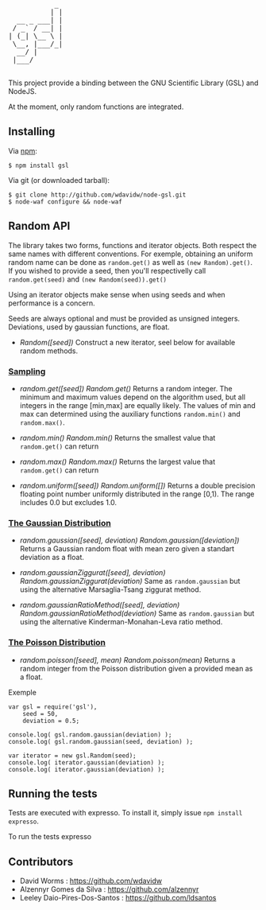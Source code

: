 <pre>
           _ 
          | |
  __ _ ___| |
 / _` / __| |
| (_| \__ \ |
 \__, |___/_|
  __/ |      
 |___/      

</pre>

This project provide a binding between the GNU Scientific Library (GSL) and NodeJS.

At the moment, only random functions are integrated.

Installing
----------

Via [npm](http://github.com/isaacs/npm):

    $ npm install gsl

Via git (or downloaded tarball):

    $ git clone http://github.com/wdavidw/node-gsl.git
    $ node-waf configure && node-waf

Random API
----------

The library takes two forms, functions and iterator objects. Both respect the same names with different conventions. For exemple, obtaining an uniform random name can be done as `random.get()` as well as `(new Random).get()`. If you wished to provide a seed, then you'll respectivelly call `random.get(seed)` and `(new Random(seed)).get()`

Using an iterator objects make sense when using seeds and when performance is a concern.

Seeds are always optional and must be provided as unsigned integers. Deviations, used by gaussian functions, are float.

-	*Random([seed])*
	Construct a new iterator, seel below for available random methods.

### [Sampling](http://www.gnu.org/software/gsl/manual/html_node/Sampling-from-a-random-number-generator.html)

-	*random.get([seed])*
	*Random.get()*
	Returns a random integer. The minimum and maximum values depend on the algorithm used, but all integers in the range [min,max] are equally likely. The values of min and max can determined using the auxiliary functions `random.min()` and `random.max()`.
	
-	*random.min()*
	*Random.min()*
	Returns the smallest value that `random.get()` can return
	
-	*random.max()*
	*Random.max()*
	Returns the largest value that `random.get()` can return
	
-	*random.uniform([seed])*
	*Random.uniform([])*
	Returns a double precision floating point number uniformly distributed in the range [0,1). The range includes 0.0 but excludes 1.0.

### [The Gaussian Distribution](http://www.gnu.org/software/gsl/manual/html_node/The-Gaussian-Distribution.html)

-	*random.gaussian([seed], deviation)*
	*Random.gaussian([deviation])*
	Returns a Gaussian random float with mean zero given a standart deviation as a float.
	
-	*random.gaussianZiggurat([seed], deviation)*
	*Random.gaussianZiggurat(deviation)*
	Same as `random.gaussian` but using the alternative Marsaglia-Tsang ziggurat method.
	
-	*random.gaussianRatioMethod([seed], deviation)*
	*Random.gaussianRatioMethod(deviation)*
	Same as `random.gaussian` but using the alternative Kinderman-Monahan-Leva ratio method.

### [The Poisson Distribution](http://www.gnu.org/software/gsl/manual/html_node/The-Poisson-Distribution.html)

-	*random.poisson([seed], mean)*
	*Random.poisson(mean)*
	Returns a random integer from the Poisson distribution given a provided mean as a float.

Exemple

	var gsl = require('gsl'),
		seed = 50,
		deviation = 0.5;
	
	console.log( gsl.random.gaussian(deviation) );
	console.log( gsl.random.gaussian(seed, deviation) );
	
	var iterator = new gsl.Random(seed);
	console.log( iterator.gaussian(deviation) );
	console.log( iterator.gaussian(deviation) );

Running the tests
-----------------

Tests are executed with expresso. To install it, simply issue `npm install expresso`.

To run the tests
	expresso

Contributors
------------

*	David Worms : <https://github.com/wdavidw>
*	Alzennyr Gomes da Silva : <https://github.com/alzennyr>
*	Leeley Daio-Pires-Dos-Santos : <https://github.com/ldsantos>


